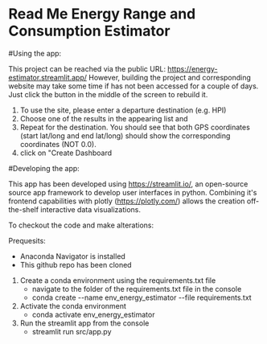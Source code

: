# Read Me Energy Range and Consumption Estimator 

#Using the app:

This project can be reached via the public URL: https://energy-estimator.streamlit.app/
However, building the project and corresponding website may take some time if has not been accessed for a couple of days. Just click the button in the middle of the screen to rebuild it.

1. To use the site, please enter a departure destination (e.g. HPI)
2. Choose one of the results in the appearing list and
3. Repeat for the destination. You should see that both GPS coordinates (start lat/long and end lat/long) should show the corresponding coordinates (NOT 0.0).
4. click on "Create Dashboard 


#Developing the app: 

This app has been developed using https://streamlit.io/, an open-source source app framework to develop user interfaces in python. Combining it's frontend capabilities with plotly  (https://plotly.com/) allows the creation off-the-shelf interactive data visualizations. 

To checkout the code and make alterations:

Prequesits: 
- Anaconda Navigator is installed
- This github repo has been cloned

1. Create a conda environment using the requirements.txt file
     - navigate to the folder of the requirements.txt file in the console
     - conda create --name env_energy_estimator --file requirements.txt
2. Activate the conda environment
     - conda activate env_energy_estimator
3. Run the streamlit app from the console
   - streamlit run src/app.py



